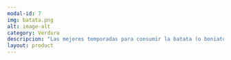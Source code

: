 ```yaml
---
modal-id: 7
img: batata.png
alt: image-alt
category: Verdura
descripcion: "Las mejores temporadas para consumir la batata (o boniato) son otoño e invierno. Es un tubérculo dulce que se puede usar en platos o postres (se recomiendan los buñuelos de boniato). La demanda de este producto ha ido aumentado estos últimos años, incitando cada vez más agricultores a producirla. "
layout: product
---
```

